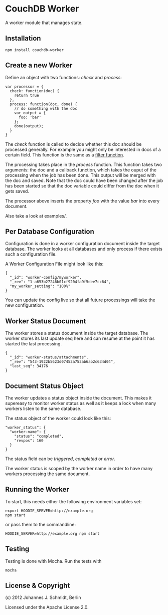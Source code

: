 # CouchDB Worker

A worker module that manages state.


## Installation


    npm install couchdb-worker


## Create a new Worker

Define an object with two functions: _check_ and _process_:

    var processor = {
      check: function(doc) {
        return true
      },
      process: function(doc, done) {
        // do something with the doc
        var output = {
          foo: 'bar'
        };
        done(output);
      }
    }

The _check_ function is called to decide whether this doc should be processed generally.
For example you might only be interested in docs of a certain field.
This function is the same as a [filter function](http://guide.couchdb.org/draft/notifications.html#filters).

The processing takes place in the  _process_ function.
This function takes two arguments: the doc and a callback function,
which takes the ouput of the processing when the job has been done.
This output will be merged with the doc and saved.
Note that the doc could have been changed after the job has been started
so that the doc variable could differ from the doc when it gets saved.

The processor above inserts the property _foo_ with the value _bar_ into every document.

Also take a look at examples/.


## Per Database Configuration

Configuration is done in a worker configuration document inside the target database.
The worker looks at all databases and only process if there exists such a configuration file.

A Worker Configuration File might look like this:

    {
      "_id": "worker-config/myworker",
      "_rev": "1-a653b27246b01cf9204fa9f5dee7cc64",
      "my_worker_setting": "100%"
    }

You can update the config live so that all future processings will take the new configuration.


## Worker Status Document

The worker stores a status document inside the target database.
The worker stores its last update seq here and can resume at the point it has started the last processing.

    {
      "_id": "worker-status/attachments",
      "_rev": "543-1922b5623d07453a753ab6ab2c634d04",
      "last_seq": 34176
    }


## Document Status Object

The worker updates a status object inside the document.
This makes it supereasy to monitor worker status as well as
it keeps a lock when many workers listen to the same database.

The status object of the worker could look like this:

    "worker_status": {
      "worker-name": {
        "status": "completed",
        "revpos": 160
      }
    }

The status field can be _triggered_, _completed_ or _error_.

The worker status is scoped by the worker name in order to have many workers
processing the same document.


## Running the Worker

To start, this needs either the following environment variables set:

    export HOODIE_SERVER=http://example.org
    npm start


or pass them to the commandline:

    HOODIE_SERVER=http://example.org npm start


## Testing

Testing is done with Mocha. Run the tests with

    mocha



## License & Copyright

(c) 2012 Johannes J. Schmidt, Berlin

Licensed under the Apache License 2.0.
